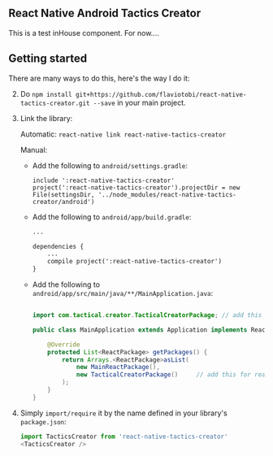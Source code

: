 ## React Native Android Tactics Creator
  This is a test inHouse component. For now....

## Getting started

There are many ways to do this, here's the way I do it:

2. Do `npm install git+https://github.com/flaviotobi/react-native-tactics-creator.git --save` in your main project.


3. Link the library:


    Automatic: `react-native link react-native-tactics-creator`


    Manual:
    * Add the following to `android/settings.gradle`:
        ```
        include ':react-native-tactics-creator'
        project(':react-native-tactics-creator').projectDir = new File(settingsDir, '../node_modules/react-native-tactics-creator/android')
        ```

    * Add the following to `android/app/build.gradle`:
        ```xml
        ...

        dependencies {
            ...
            compile project(':react-native-tactics-creator')
        }
        ```
    * Add the following to `android/app/src/main/java/**/MainApplication.java`:
        ```java

        import com.tactical.creator.TacticalCreatorPackage; // add this for react-native-android-library-boilerplate

        public class MainApplication extends Application implements ReactApplication {

            @Override
            protected List<ReactPackage> getPackages() {
                return Arrays.<ReactPackage>asList(
                    new MainReactPackage(),
                    new TacticalCreatorPackage()     // add this for react-native-android-library-boilerplate
                );
            }
        }
        ```
4. Simply `import/require` it by the name defined in your library's `package.json`:

    ```javascript
    import TacticsCreator from 'react-native-tactics-creator'
    <TacticsCreator /> 
    ```

